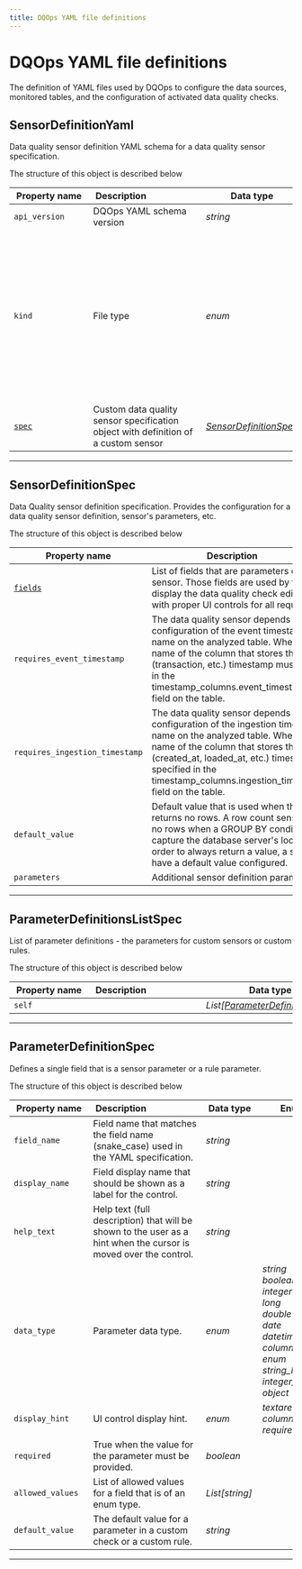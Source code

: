 ```yaml
---
title: DQOps YAML file definitions
---
```

# DQOps YAML file definitions
The definition of YAML files used by DQOps to configure the data sources, monitored tables, and the configuration of activated data quality checks.


## SensorDefinitionYaml
Data quality sensor definition YAML schema for a data quality sensor specification.


The structure of this object is described below

|&nbsp;Property&nbsp;name&nbsp;|&nbsp;Description&nbsp;&nbsp;&nbsp;&nbsp;&nbsp;&nbsp;&nbsp;&nbsp;&nbsp;&nbsp;&nbsp;&nbsp;&nbsp;&nbsp;&nbsp;&nbsp;&nbsp;&nbsp;&nbsp;&nbsp;&nbsp;|&nbsp;Data&nbsp;type&nbsp;|&nbsp;Enum&nbsp;values&nbsp;|&nbsp;Default&nbsp;value&nbsp;|&nbsp;Sample&nbsp;values&nbsp;|
|---------------|---------------------------------|-----------|-------------|---------------|---------------|
|<span class="no-wrap-code ">`api_version`</span>|DQOps YAML schema version|*string*| |dqo/v1| |
|<span class="no-wrap-code ">`kind`</span>|File type|*enum*|*source*<br/>*table*<br/>*sensor*<br/>*provider_sensor*<br/>*rule*<br/>*check*<br/>*settings*<br/>*file_index*<br/>*connection_similarity_index*<br/>*dashboards*<br/>*default_schedules*<br/>*default_checks*<br/>*default_table_checks*<br/>*default_column_checks*<br/>*default_notifications*<br/>|sensor| |
|<span class="no-wrap-code ">[`spec`](./SensorDefinitionYaml.md#sensordefinitionspec)</span>|Custom data quality sensor specification object with definition of a custom sensor|*[SensorDefinitionSpec](./SensorDefinitionYaml.md#sensordefinitionspec)*| | | |



___

## SensorDefinitionSpec
Data Quality sensor definition specification. Provides the configuration for a data quality sensor definition, sensor&#x27;s parameters, etc.


The structure of this object is described below

|&nbsp;Property&nbsp;name&nbsp;|&nbsp;Description&nbsp;&nbsp;&nbsp;&nbsp;&nbsp;&nbsp;&nbsp;&nbsp;&nbsp;&nbsp;&nbsp;&nbsp;&nbsp;&nbsp;&nbsp;&nbsp;&nbsp;&nbsp;&nbsp;&nbsp;&nbsp;|&nbsp;Data&nbsp;type&nbsp;|&nbsp;Enum&nbsp;values&nbsp;|&nbsp;Default&nbsp;value&nbsp;|&nbsp;Sample&nbsp;values&nbsp;|
|---------------|---------------------------------|-----------|-------------|---------------|---------------|
|<span class="no-wrap-code ">[`fields`](./SensorDefinitionYaml.md#parameterdefinitionslistspec)</span>|List of fields that are parameters of a custom sensor. Those fields are used by the DQOps UI to display the data quality check editing screens with proper UI controls for all required fields.|*[ParameterDefinitionsListSpec](./SensorDefinitionYaml.md#parameterdefinitionslistspec)*| | | |
|<span class="no-wrap-code ">`requires_event_timestamp`</span>|The data quality sensor depends on the configuration of the event timestamp column name on the analyzed table. When true, the name of the column that stores the event (transaction, etc.) timestamp must be specified in the timestamp_columns.event_timestamp_column field on the table.|*boolean*| | | |
|<span class="no-wrap-code ">`requires_ingestion_timestamp`</span>|The data quality sensor depends on the configuration of the ingestion timestamp column name on the analyzed table. When true, the name of the column that stores the ingestion (created_at, loaded_at, etc.) timestamp must be specified in the timestamp_columns.ingestion_timestamp_column field on the table.|*boolean*| | | |
|<span class="no-wrap-code ">`default_value`</span>|Default value that is used when the sensor returns no rows. A row count sensor may return no rows when a GROUP BY condition is added to capture the database server&#x27;s local time zone. In order to always return a value, a sensor may have a default value configured.|*double*| | | |
|<span class="no-wrap-code ">`parameters`</span>|Additional sensor definition parameters|*Dict[string, string]*| | | |



___

## ParameterDefinitionsListSpec
List of parameter definitions - the parameters for custom sensors or custom rules.


The structure of this object is described below

|&nbsp;Property&nbsp;name&nbsp;|&nbsp;Description&nbsp;&nbsp;&nbsp;&nbsp;&nbsp;&nbsp;&nbsp;&nbsp;&nbsp;&nbsp;&nbsp;&nbsp;&nbsp;&nbsp;&nbsp;&nbsp;&nbsp;&nbsp;&nbsp;&nbsp;&nbsp;|&nbsp;Data&nbsp;type&nbsp;|&nbsp;Enum&nbsp;values&nbsp;|&nbsp;Default&nbsp;value&nbsp;|&nbsp;Sample&nbsp;values&nbsp;|
|---------------|---------------------------------|-----------|-------------|---------------|---------------|
|<span class="no-wrap-code ">`self`</span>||*List[[ParameterDefinitionSpec](./SensorDefinitionYaml.md#parameterdefinitionspec)]*| | | |



___

## ParameterDefinitionSpec
Defines a single field that is a sensor parameter or a rule parameter.


The structure of this object is described below

|&nbsp;Property&nbsp;name&nbsp;|&nbsp;Description&nbsp;&nbsp;&nbsp;&nbsp;&nbsp;&nbsp;&nbsp;&nbsp;&nbsp;&nbsp;&nbsp;&nbsp;&nbsp;&nbsp;&nbsp;&nbsp;&nbsp;&nbsp;&nbsp;&nbsp;&nbsp;|&nbsp;Data&nbsp;type&nbsp;|&nbsp;Enum&nbsp;values&nbsp;|&nbsp;Default&nbsp;value&nbsp;|&nbsp;Sample&nbsp;values&nbsp;|
|---------------|---------------------------------|-----------|-------------|---------------|---------------|
|<span class="no-wrap-code ">`field_name`</span>|Field name that matches the field name (snake_case) used in the YAML specification.|*string*| | | |
|<span class="no-wrap-code ">`display_name`</span>|Field display name that should be shown as a label for the control.|*string*| | | |
|<span class="no-wrap-code ">`help_text`</span>|Help text (full description) that will be shown to the user as a hint when the cursor is moved over the control.|*string*| | | |
|<span class="no-wrap-code ">`data_type`</span>|Parameter data type.|*enum*|*string*<br/>*boolean*<br/>*integer*<br/>*long*<br/>*double*<br/>*date*<br/>*datetime*<br/>*column_name*<br/>*enum*<br/>*string_list*<br/>*integer_list*<br/>*object*<br/>| | |
|<span class="no-wrap-code ">`display_hint`</span>|UI control display hint.|*enum*|*textarea*<br/>*column_names*<br/>*requires_paid_version*<br/>| | |
|<span class="no-wrap-code ">`required`</span>|True when the value for the parameter must be provided.|*boolean*| | | |
|<span class="no-wrap-code ">`allowed_values`</span>|List of allowed values for a field that is of an enum type.|*List[string]*| | | |
|<span class="no-wrap-code ">`default_value`</span>|The default value for a parameter in a custom check or a custom rule.|*string*| | | |



___

